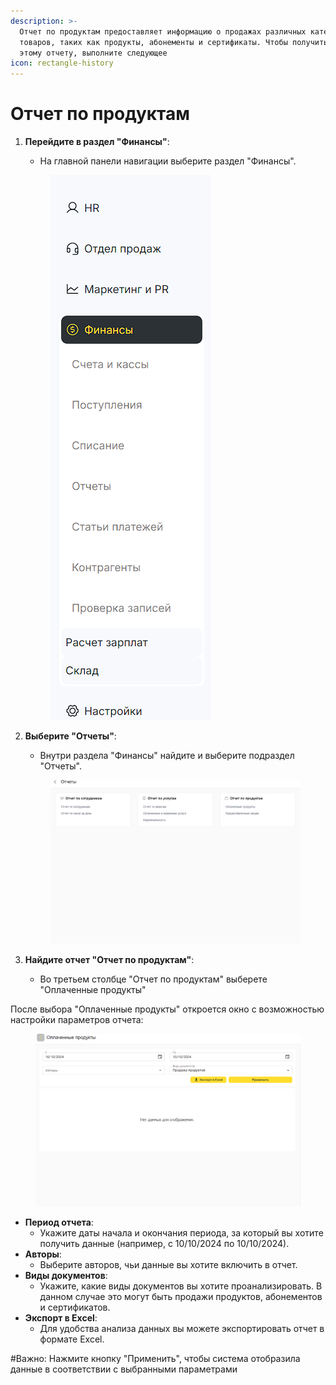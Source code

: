 ```yaml
---
description: >-
  Отчет по продуктам предоставляет информацию о продажах различных категорий
  товаров, таких как продукты, абонементы и сертификаты. Чтобы получить доступ к
  этому отчету, выполните следующее
icon: rectangle-history
---
```


# Отчет по продуктам

1.  **Перейдите в раздел "Финансы"**:

    * На главной панели навигации выберите раздел "Финансы".

    <figure><img src="../../../.gitbook/assets/image (226).png" alt=""><figcaption></figcaption></figure>
2.  **Выберите "Отчеты"**:

    * Внутри раздела "Финансы" найдите и выберите подраздел "Отчеты".

    <figure><img src="../../../.gitbook/assets/image (227).png" alt=""><figcaption></figcaption></figure>
3. **Найдите отчет "Отчет по продуктам"**:
   * Во третьем столбце "Отчет по продуктам" выберете "Оплаченные продукты"

После выбора "Оплаченные продукты" откроется окно с возможностью настройки параметров отчета:

<figure><img src="../../../.gitbook/assets/image (228).png" alt=""><figcaption></figcaption></figure>

* **Период отчета**:
  * Укажите даты начала и окончания периода, за который вы хотите получить данные (например, с 10/10/2024 по 10/10/2024).
* **Авторы**:
  * Выберите авторов, чьи данные вы хотите включить в отчет.
* **Виды документов**:
  * Укажите, какие виды документов вы хотите проанализировать. В данном случае это могут быть продажи продуктов, абонементов и сертификатов.
* **Экспорт в Excel**:
  * Для удобства анализа данных вы можете экспортировать отчет в формате Excel.



\#Важно:  Нажмите кнопку "Применить", чтобы система отобразила данные в соответствии с выбранными параметрами
